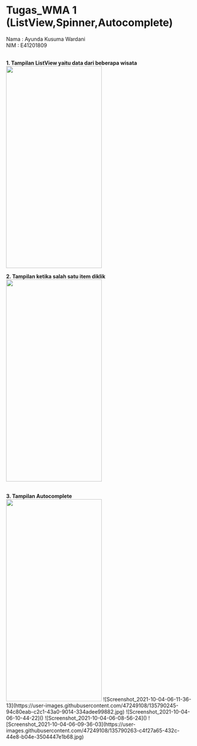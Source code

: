 # Tugas_WMA 1 (ListView,Spinner,Autocomplete)
Nama : Ayunda Kusuma Wardani<br/>
NIM   : E41201809 <br/><br/>

<b>1. Tampilan ListView yaitu data dari beberapa wisata </b><br/>
<img src="https://user-images.githubusercontent.com/47249108/135790260-01761b8c-0d14-4734-a41f-e9c0129a561d.jpg" width="260" height="550">
<br/>

<b>2. Tampilan ketika salah satu item diklik</b><br/>
<img src="https://user-images.githubusercontent.com/47249108/135790238-1b46e97c-7e00-4e19-9c7f-2d4c30206bad.jpg" width="260" height="550">

<br/>
<b>3. Tampilan Autocomplete </b><br/>
<img src="https://user-images.githubusercontent.com/47249108/135790252-f464fe16-a99f-4f0a-8848-5508d02bc456.jpg" width="260" height="550">
![Screenshot_2021-10-04-06-11-36-13](https://user-images.githubusercontent.com/47249108/135790245-94c80eab-c2c1-43a0-9014-334adee99882.jpg)
![Screenshot_2021-10-04-06-10-44-22]()
![Screenshot_2021-10-04-06-08-56-24]()
![Screenshot_2021-10-04-06-09-36-03](https://user-images.githubusercontent.com/47249108/135790263-c4f27a65-432c-44e8-b04e-3504447e1b68.jpg)
